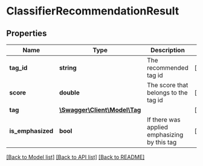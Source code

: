 # ClassifierRecommendationResult

## Properties
Name | Type | Description | Notes
------------ | ------------- | ------------- | -------------
**tag_id** | **string** | The recommended tag id | [optional] 
**score** | **double** | The score that belongs to the tag id | [optional] 
**tag** | [**\Swagger\Client\Model\Tag**](Tag.md) |  | [optional] 
**is_emphasized** | **bool** | If there was applied emphasizing by this tag | [optional] 


[[Back to Model list]](../README.md#documentation-for-models) [[Back to API list]](../README.md#documentation-for-api-endpoints) [[Back to README]](../README.md)


